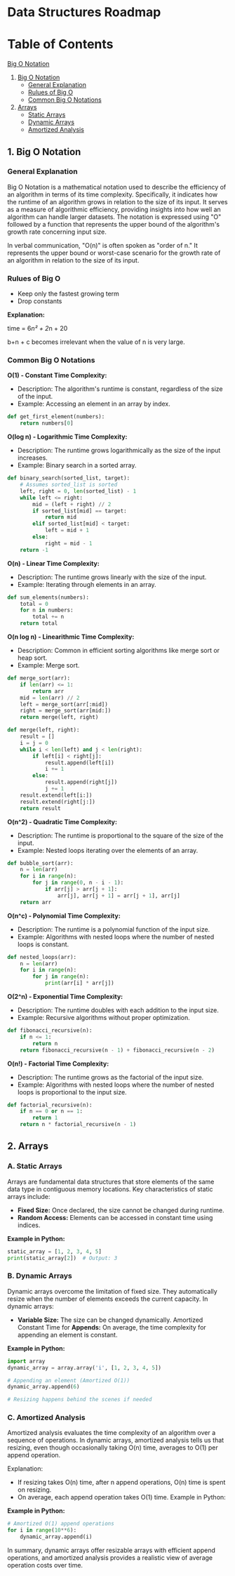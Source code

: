 # Data Structures Roadmap

# Table of Contents

[Big O Notation](Big%20O%20Notation.md)

1. [Big O Notation](#1-big-o-notation)
    - [General Explanation](#general-explanation)
    - [Rulues of Big O](#rulues-of-Big-O)
    - [Common Big O Notations](#common-big-o-notations)
2. [Arrays](#2-arrays)
    - [Static Arrays](#a-static-arrays)
    - [Dynamic Arrays](#b-dynamic-arrays)
    - [Amortized Analysis](#c-amortized-analysis)

## 1. Big O Notation

### General Explanation
Big O Notation is a mathematical notation used to describe the efficiency of an algorithm in terms of its time complexity. Specifically, it indicates how the runtime of an algorithm grows in relation to the size of its input. It serves as a measure of algorithmic efficiency, providing insights into how well an algorithm can handle larger datasets. The notation is expressed using "O" followed by a function that represents the upper bound of the algorithm's growth rate concerning input size.

In verbal communication, "O(n)" is often spoken as "order of n." It represents the upper bound or worst-case scenario for the growth rate of an algorithm in relation to the size of its input.

### Rulues of Big O

- Keep only the fastest growing term
- Drop constants

**Explanation:**

time = 6*n² + 2*n + 20 

b+n + c becomes irrelevant when the value of n is very large.

### Common Big O Notations

**O(1) - Constant Time Complexity:**

- Description: The algorithm's runtime is constant, regardless of the size of the input.
- Example: Accessing an element in an array by index.
```python
def get_first_element(numbers):
    return numbers[0]
```

**O(log n) - Logarithmic Time Complexity:**

- Description: The runtime grows logarithmically as the size of the input increases.
- Example: Binary search in a sorted array.
```python
def binary_search(sorted_list, target):
    # Assumes sorted_list is sorted
    left, right = 0, len(sorted_list) - 1
    while left <= right:
        mid = (left + right) // 2
        if sorted_list[mid] == target:
            return mid
        elif sorted_list[mid] < target:
            left = mid + 1
        else:
            right = mid - 1
    return -1
```

**O(n) - Linear Time Complexity:**

- Description: The runtime grows linearly with the size of the input.
- Example: Iterating through elements in an array.
```python
def sum_elements(numbers):
    total = 0
    for n in numbers:
        total += n
    return total
```

**O(n log n) - Linearithmic Time Complexity:**

- Description: Common in efficient sorting algorithms like merge sort or heap sort.
- Example: Merge sort.
```python
def merge_sort(arr):
    if len(arr) <= 1:
        return arr
    mid = len(arr) // 2
    left = merge_sort(arr[:mid])
    right = merge_sort(arr[mid:])
    return merge(left, right)

def merge(left, right):
    result = []
    i = j = 0
    while i < len(left) and j < len(right):
        if left[i] < right[j]:
            result.append(left[i])
            i += 1
        else:
            result.append(right[j])
            j += 1
    result.extend(left[i:])
    result.extend(right[j:])
    return result
```

**O(n^2) - Quadratic Time Complexity:**

- Description: The runtime is proportional to the square of the size of the input.
- Example: Nested loops iterating over the elements of an array.
```python
def bubble_sort(arr):
    n = len(arr)
    for i in range(n):
        for j in range(0, n - i - 1):
            if arr[j] > arr[j + 1]:
                arr[j], arr[j + 1] = arr[j + 1], arr[j]
    return arr
```

**O(n^c) - Polynomial Time Complexity:**

- Description: The runtime is a polynomial function of the input size.
- Example: Algorithms with nested loops where the number of nested loops is constant.
```python
def nested_loops(arr):
    n = len(arr)
    for i in range(n):
        for j in range(n):
            print(arr[i] * arr[j])
```

**O(2^n) - Exponential Time Complexity:**

- Description: The runtime doubles with each addition to the input size.
- Example: Recursive algorithms without proper optimization.
```python
def fibonacci_recursive(n):
    if n <= 1:
        return n
    return fibonacci_recursive(n - 1) + fibonacci_recursive(n - 2)
```

**O(n!) - Factorial Time Complexity:**

- Description: The runtime grows as the factorial of the input size.
- Example: Algorithms with nested loops where the number of nested loops is proportional to the input size.
```python
def factorial_recursive(n):
    if n == 0 or n == 1:
        return 1
    return n * factorial_recursive(n - 1)
```


## 2. Arrays

### A. Static Arrays

Arrays are fundamental data structures that store elements of the same data type in contiguous memory locations. Key characteristics of static arrays include:

- **Fixed Size:** Once declared, the size cannot be changed during runtime.
- **Random Access:** Elements can be accessed in constant time using indices.

**Example in Python:**
```python
static_array = [1, 2, 3, 4, 5]
print(static_array[2])  # Output: 3
```

### B. Dynamic Arrays

Dynamic arrays overcome the limitation of fixed size. They automatically resize when the number of elements exceeds the current capacity. In dynamic arrays:

- **Variable Size:** The size can be changed dynamically.
Amortized Constant Time for **Appends:** On average, the time complexity for appending an element is constant.

**Example in Python:**
```python
import array
dynamic_array = array.array('i', [1, 2, 3, 4, 5])

# Appending an element (Amortized O(1))
dynamic_array.append(6)

# Resizing happens behind the scenes if needed
```

### C. Amortized Analysis

Amortized analysis evaluates the time complexity of an algorithm over a sequence of operations. In dynamic arrays, amortized analysis tells us that resizing, even though occasionally taking O(n) time, averages to O(1) per append operation.

Explanation:

- If resizing takes O(n) time, after n append operations, O(n) time is spent on resizing.
- On average, each append operation takes O(1) time.
Example in Python:

**Example in Python:**
```python
# Amortized O(1) append operations
for i in range(10**6):
    dynamic_array.append(i)
```

In summary, dynamic arrays offer resizable arrays with efficient append operations, and amortized analysis provides a realistic view of average operation costs over time.